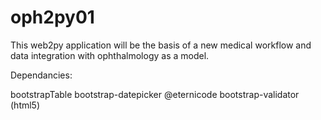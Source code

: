 # oph2py01

This web2py application will be the basis of a new medical workflow and data integration with ophthalmology as a model.


Dependancies:

bootstrapTable
bootstrap-datepicker @eternicode
bootstrap-validator (html5)
